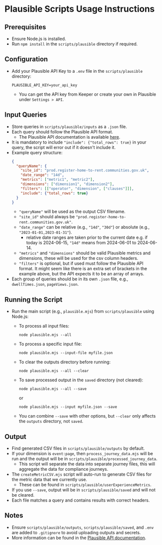 # Plausible Scripts Usage Instructions

## Prerequisites
- Ensure Node.js is installed.
- Run `npm install` in the `scripts/plausible` directory if required.

## Configuration
- Add your Plausible API Key to a `.env` file in the `scripts/plausible` directory:
  ```
  PLAUSIBLE_API_KEY=your_api_key
  ```
  - You can get the API key from Keeper or create your own in Plausible under  `Settings > API`.

## Input Queries
- Store queries in `scripts/plausible/inputs` as a `.json` file.
- Each query should follow the Plausible API format.
  - The Plausible API documentation is available [here](https://plausible.io/docs/stats-api).
- It is mandatory to include `"include": {"total_rows": true}` in your query, the script will error out if it doesn't include it.
- Example query structure:
  ```json
  {
    "queryName": {
      "site_id": "prod.register-home-to-rent.communities.gov.uk",
      "date_range": "14d",
      "metrics": ["metric1", "metric2"],
      "dimensions": ["dimension1", "dimension2"],
      "filters": [["operator", "dimension", ["clauses"]]],
      "include": {"total_rows": true}
    }
  }
  ```
  - `"queryName"` will be used as the output CSV filename.
  - `"site_id"` should always be `"prod.register-home-to-rent.communities.gov.uk"`.
  - `"date_range"` can be relative (e.g., `"14d"`, `"30d"`) or absolute (e.g., `"2023-01-01,2023-01-31"`).
    - relative date ranges are taken prior to the current date e.g. if today is 2024-06-15, `"14d"` means from 2024-06-01 to 2024-06-14.
  - `"metrics"` and `"dimensions"` should be valid Plausible metrics and dimensions, these will be used for the csv column headers.
  - `"filters"` is optional, but if used must follow the Plausible API format. It might seem like there is an extra set of brackets in the example above, but the API expects it to be an array of arrays.
- Each group of queries should be in its own `.json` file, e.g., `dwellTimes.json`, `pageViews.json`.

## Running the Script
- Run the main script (e.g., `plausible.mjs`) from `scripts/plausible` using Node.js:

  - To process all input files:
    ```
    node plausible.mjs --all
    ```
  - To process a specific input file:
    ```
    node plausible.mjs --input-file myfile.json
    ```
  - To clear the outputs directory before running:
    ```
    node plausible.mjs --all --clear
    ```
  - To save processed output in the `saved` directory (not cleared):
    ```
    node plausible.mjs --all --save
    ```
    or
    ```
    node plausible.mjs --input myfile.json --save
    ```
  - You can combine `--save` with other options, but `--clear` only affects the `outputs` directory, not `saved`.

## Output
- Find generated CSV files in `scripts/plausible/outputs` by default.
- If your dimension is `event:page`, then `process_journey_data.mjs` will be run and the output will be in `scripts/plausible/processed_journey_data`.
  - This script will separate the data into separate journey files, this will aggregate the data for compliance journeys.
- The `createMetricCSV.mjs` script will auto-run to generate CSV files for the metric data that we currently use.
  - These can be found in `scripts/plausible/userExperienceMetrics`.
- If you use `--save`, output will be in `scripts/plausible/saved` and will not be cleared.
- Each file matches a query and contains results with correct headers.

## Notes
- Ensure `scripts/plausible/outputs`, `scripts/plausible/saved`, and `.env` are added to `.gitignore` to avoid uploading outputs and secrets.
- More information can be found in the [Plausible API documentation](https://plausible.io/docs/stats-api).
